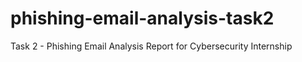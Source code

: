 # phishing-email-analysis-task2
Task 2 - Phishing Email Analysis Report for Cybersecurity Internship
